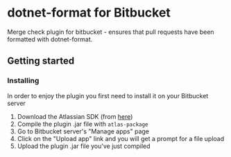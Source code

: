 # dotnet-format for Bitbucket

Merge check plugin for bitbucket - ensures that pull requests have been formatted with dotnet-format.

## Getting started
### Installing
In order to enjoy the plugin you first need to install it on your Bitbucket server

1. Download the Atlassian SDK (from [here](https://developer.atlassian.com/server/framework/atlassian-sdk/set-up-the-atlassian-plugin-sdk-and-build-a-project/))
2. Compile the plugin .jar file with `atlas-package`
3. Go to Bitbucket server's "Manage apps" page
4. Click on the "Upload app" link and you will get a prompt for a file upload
5. Upload the plugin .jar file you've just compiled